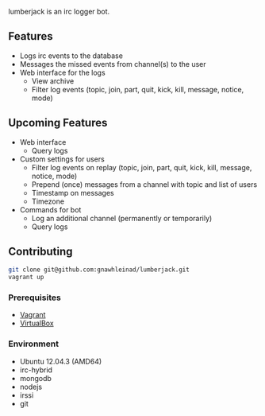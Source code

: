 lumberjack is an irc logger bot.

## Features

- Logs irc events to the database
- Messages the missed events from channel(s) to the user
- Web interface for the logs
  - View archive
  - Filter log events (topic, join, part, quit, kick, kill, message, notice, mode)

## Upcoming Features

- Web interface
  - Query logs
- Custom settings for users
  - Filter log events on replay (topic, join, part, quit, kick, kill, message, notice, mode)
  - Prepend (once) messages from a channel with topic and list of users
  - Timestamp on messages
  - Timezone
- Commands for bot
  - Log an additional channel (permanently or temporarily)
  - Query logs

## Contributing
```bash
git clone git@github.com:gnawhleinad/lumberjack.git
vagrant up
```

### Prerequisites
- [Vagrant](http://vagrantup.com/) 
- [VirtualBox](https://www.virtualbox.org/)

### Environment
- Ubuntu 12.04.3 (AMD64)
- irc-hybrid
- mongodb
- nodejs
- irssi
- git
